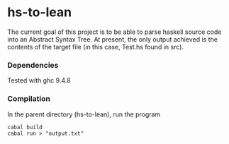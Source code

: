 # hs-to-lean

The current goal of this project is to be able to parse haskell source code into an Abstract Syntax Tree. At present, the only output achieved is the contents of the target file (in this case, Test.hs found in src).

### Dependencies

Tested with ghc 9.4.8

### Compilation

In the parent directory (hs-to-lean), run the program 
```
cabal build
cabal run > "output.txt"
```